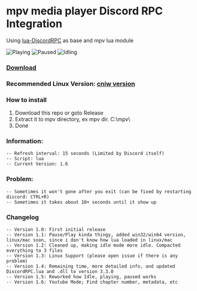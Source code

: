 # mpv media player Discord RPC Integration
Using [lua-DiscordRPC](https://github.com/pfirsich/lua-discordRPC) as base and mpv lua module

![Playing](https://image.ibb.co/dkjnt8/mpv_DRPC_Playing.png) ![Paused](https://image.ibb.co/mq496T/mpv_DRPC_Paused.png) ![Idling](https://image.ibb.co/eLdDY8/mpv_DRPC_Idling.png)

### [Download](https://github.com/noaione/mpv-discordRPC/releases)

### Recommended Linux Version: [cniw version](https://github.com/cniw/mpv-discordRPC)

### How to install
1. Download this repo or goto Release
2. Extract it to mpv directory, ex mpv dir. C:\mpv\
3. Done

### Information:
```
-- Refresh interval: 15 seconds (Limited by Discord itself)
-- Script: lua
-- Current Version: 1.6
```

### Problem:
```
-- Sometimes it won't gone after you exit (can be fixed by restarting discord: CTRL+R)
-- Sometimes it takes about 10+ seconds until it show up
```

### Changelog
```
-- Version 1.0: First initial release
-- Version 1.1: Pause/Play kinda thingy, added win32/win64 version, linux/mac soon, since i don't know how lua loaded in linux/mac
-- Version 1.2: Cleaned up, making idle mode more idle. Compacted everything to 3 files
-- Version 1.3: Linux Support (please open issue if there is any problem)
-- Version 1.4: Remaining time, more detailed info, and updated DiscordRPC.lua and .dll to version 3.3.0
-- Version 1.5: Reworked how Idle, playing, paused works
-- Version 1.6: Youtube Mode; Find chapter number, metadata, etc
```
